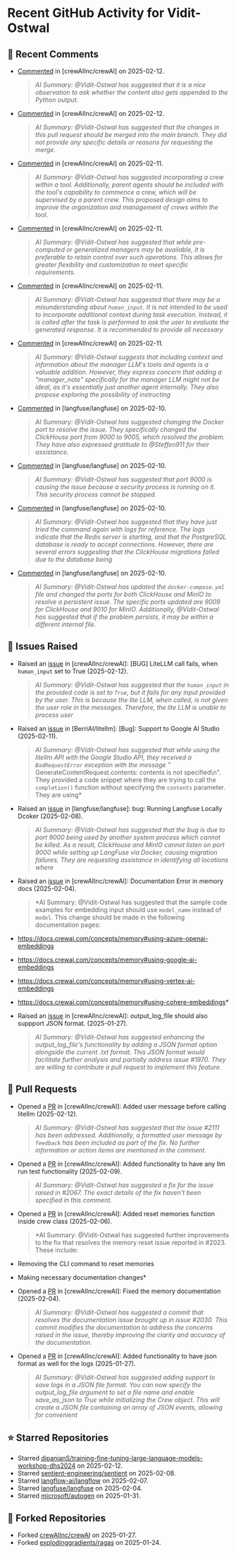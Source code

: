 # Recent GitHub Activity for Vidit-Ostwal

## 💬 Recent Comments
- [Commented](https://github.com/crewAIInc/crewAI/issues/2105#issuecomment-2653744764) in [crewAIInc/crewAI] on 2025-02-12.
  > *AI Summary: @Vidit-Ostwal has suggested that it is a nice observation to ask whether the content also gets appended to the Python output.*
- [Commented](https://github.com/crewAIInc/crewAI/pull/2071#issuecomment-2653722469) in [crewAIInc/crewAI] on 2025-02-12.
  > *AI Summary: @Vidit-Ostwal has suggested that the changes in this pull request should be merged into the main branch. They did not provide any specific details or reasons for requesting the merge.*
- [Commented](https://github.com/crewAIInc/crewAI/issues/2097#issuecomment-2651667767) in [crewAIInc/crewAI] on 2025-02-11.
  > *AI Summary: @Vidit-Ostwal has suggested incorporating a crew within a tool. Additionally, parent agents should be included with the tool's capability to commence a crew, which will be supervised by a parent crew. This proposed design aims to improve the organization and management of crews within the tool.*
- [Commented](https://github.com/crewAIInc/crewAI/issues/2095#issuecomment-2651664099) in [crewAIInc/crewAI] on 2025-02-11.
  > *AI Summary: @Vidit-Ostwal has suggested that while pre-computed or generalized managers may be available, it is preferable to retain control over such operations. This allows for greater flexibility and customization to meet specific requirements.*
- [Commented](https://github.com/crewAIInc/crewAI/issues/2092#issuecomment-2651660502) in [crewAIInc/crewAI] on 2025-02-11.
  > *AI Summary: @Vidit-Ostwal has suggested that there may be a misunderstanding about `human_input`. It is not intended to be used to incorporate additional context during task execution. Instead, it is called after the task is performed to ask the user to evaluate the generated response. It is recommended to provide all necessary*
- [Commented](https://github.com/crewAIInc/crewAI/issues/2095#issuecomment-2650913664) in [crewAIInc/crewAI] on 2025-02-11.
  > *AI Summary: @Vidit-Ostwal suggests that including context and information about the manager LLM's tools and agents is a valuable addition. However, they express concern that adding a "manager_note" specifically for the manager LLM might not be ideal, as it's essentially just another agent internally. They also propose exploring the possibility of instructing*
- [Commented](https://github.com/langfuse/langfuse/issues/5432#issuecomment-2648935567) in [langfuse/langfuse] on 2025-02-10.
  > *AI Summary: @Vidit-Ostwal has suggested changing the Docker port to resolve the issue. They specifically changed the ClickHouse port from 9000 to 9005, which resolved the problem. They have also expressed gratitude to @Steffen911 for their assistance.*
- [Commented](https://github.com/langfuse/langfuse/issues/5432#issuecomment-2648363009) in [langfuse/langfuse] on 2025-02-10.
  > *AI Summary: @Vidit-Ostwal has suggested that port 9000 is causing the issue because a security process is running on it. This security process cannot be stopped.*
- [Commented](https://github.com/langfuse/langfuse/issues/5432#issuecomment-2648098489) in [langfuse/langfuse] on 2025-02-10.
  > *AI Summary: @Vidit-Ostwal has suggested that they have just tried the command again with logs for reference. The logs indicate that the Redis server is starting, and that the PostgreSQL database is ready to accept connections. However, there are several errors suggesting that the ClickHouse migrations failed due to the database being*
- [Commented](https://github.com/langfuse/langfuse/issues/5432#issuecomment-2648019685) in [langfuse/langfuse] on 2025-02-10.
  > *AI Summary: @Vidit-Ostwal has updated the `docker-compose.yml` file and changed the ports for both ClickHouse and MinIO to resolve a persistent issue. The specific ports updated are 9009 for ClickHouse and 9010 for MinIO. Additionally, @Vidit-Ostwal has suggested that if the problem persists, it may be within a different internal file.*

## 🐛 Issues Raised
- Raised an [issue](https://github.com/crewAIInc/crewAI/issues/2111) in [crewAIInc/crewAI]: [BUG] LiteLLM call fails, when `human_input` set to True (2025-02-12).
  > *AI Summary: @Vidit-Ostwal has suggested that the `human_input` in the provided code is set to `True`, but it fails for any input provided by the user. This is because the lite LLM, when called, is not given the user role in the messages. Therefore, the lite LLM is unable to process user*
- Raised an [issue](https://github.com/BerriAI/litellm/issues/8467) in [BerriAI/litellm]: [Bug]: Support to Google AI Studio (2025-02-11).
  > *AI Summary: @Vidit-Ostwal has suggested that while using the litellm API with the Google Studio API, they received a `BadRequestError` exception with the message "* GenerateContentRequest.contents: contents is not specified\n". They provided a code snippet where they are trying to call the `completion()` function without specifying the `contents` parameter. They are using*
- Raised an [issue](https://github.com/langfuse/langfuse/issues/5432) in [langfuse/langfuse]: bug: Running Langfuse Locally Dcoker (2025-02-08).
  > *AI Summary: @Vidit-Ostwal has suggested that the bug is due to port 9000 being used by another system process which cannot be killed. As a result, ClickHouse and MinIO cannot listen on port 9000 while setting up LangFuse via Docker, causing migration failures. They are requesting assistance in identifying all locations where*
- Raised an [issue](https://github.com/crewAIInc/crewAI/issues/2030) in [crewAIInc/crewAI]: Documentation Error in memory docs (2025-02-04).
  > *AI Summary: @Vidit-Ostwal has suggested that the sample code examples for embedding input should use `model_name` instead of `model`. This change should be made in the following documentation pages:

- https://docs.crewai.com/concepts/memory#using-azure-openai-embeddings
- https://docs.crewai.com/concepts/memory#using-google-ai-embeddings
- https://docs.crewai.com/concepts/memory#using-vertex-ai-embeddings
- https://docs.crewai.com/concepts/memory#using-cohere-embeddings*
- Raised an [issue](https://github.com/crewAIInc/crewAI/issues/1984) in [crewAIInc/crewAI]: output_log_file should also suppport JSON format. (2025-01-27).
  > *AI Summary: @Vidit-Ostwal has suggested enhancing the output_log_file's functionality by adding a JSON format option alongside the current .txt format. This JSON format would facilitate further analysis and partially address issue #1970. They are willing to contribute a pull request to implement this feature.*

## 🚀 Pull Requests
- Opened a [PR](https://github.com/crewAIInc/crewAI/pull/2112) in [crewAIInc/crewAI]: Added user message before calling litellm (2025-02-12).
  > *AI Summary: @Vidit-Ostwal has suggested that the issue #2111 has been addressed. Additionally, a formatted user message by `feedback` has been included as part of the fix. No further information or action items are mentioned in the comment.*
- Opened a [PR](https://github.com/crewAIInc/crewAI/pull/2071) in [crewAIInc/crewAI]: Added functionality to have any llm run test functionality (2025-02-09).
  > *AI Summary: @Vidit-Ostwal has suggested a fix for the issue raised in #2067. The exact details of the fix haven't been specified in this comment.*
- Opened a [PR](https://github.com/crewAIInc/crewAI/pull/2047) in [crewAIInc/crewAI]: Added reset memories function inside crew class (2025-02-06).
  > *AI Summary: @Vidit-Ostwal has suggested further improvements to the fix that resolves the memory reset issue reported in #2023. These include:

- Removing the CLI command to reset memories
- Making necessary documentation changes*
- Opened a [PR](https://github.com/crewAIInc/crewAI/pull/2031) in [crewAIInc/crewAI]: Fixed the memory documentation (2025-02-04).
  > *AI Summary: @Vidit-Ostwal has suggested a commit that resolves the documentation issue brought up in issue #2030. This commit modifies the documentation to address the concerns raised in the issue, thereby improving the clarity and accuracy of the documentation.*
- Opened a [PR](https://github.com/crewAIInc/crewAI/pull/1985) in [crewAIInc/crewAI]: Added functionality to have json format as well for the logs (2025-01-27).
  > *AI Summary: @Vidit-Ostwal has suggested adding support to save logs in a JSON file format. You can now specify the output_log_file argument to set a file name and enable save_as_json to True while initializing the Crew object. This will create a JSON file containing an array of JSON events, allowing for convenient*

## ⭐ Starred Repositories
- Starred [dipanjanS/training-fine-tuning-large-language-models-workshop-dhs2024](https://github.com/dipanjanS/training-fine-tuning-large-language-models-workshop-dhs2024) on 2025-02-12.
- Starred [sentient-engineering/sentient](https://github.com/sentient-engineering/sentient) on 2025-02-08.
- Starred [langflow-ai/langflow](https://github.com/langflow-ai/langflow) on 2025-02-07.
- Starred [langfuse/langfuse](https://github.com/langfuse/langfuse) on 2025-02-04.
- Starred [microsoft/autogen](https://github.com/microsoft/autogen) on 2025-01-31.

## 🍴 Forked Repositories
- Forked [crewAIInc/crewAI](https://github.com/Vidit-Ostwal/crewAI) on 2025-01-27.
- Forked [explodinggradients/ragas](https://github.com/Vidit-Ostwal/ragas) on 2025-01-24.
